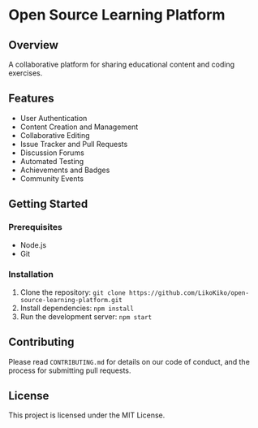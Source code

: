 # Open Source Learning Platform

## Overview
A collaborative platform for sharing educational content and coding exercises.

## Features
- User Authentication
- Content Creation and Management
- Collaborative Editing
- Issue Tracker and Pull Requests
- Discussion Forums
- Automated Testing
- Achievements and Badges
- Community Events

## Getting Started
### Prerequisites
- Node.js
- Git

### Installation
1. Clone the repository: `git clone https://github.com/LikoKiko/open-source-learning-platform.git`
2. Install dependencies: `npm install`
3. Run the development server: `npm start`

## Contributing
Please read `CONTRIBUTING.md` for details on our code of conduct, and the process for submitting pull requests.

## License
This project is licensed under the MIT License.
